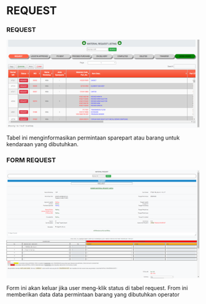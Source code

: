 # REQUEST

### REQUEST

![](../../.gitbook/assets/request.PNG)

Tabel ini menginformasikan permintaan sparepart atau barang untuk kendaraan yang dibutuhkan.

### FORM REQUEST

![](<../../.gitbook/assets/request form.PNG>)

Form ini akan keluar jika user meng-klik status di tabel request. From ini memberikan data data permintaan barang yang dibutuhkan operator
